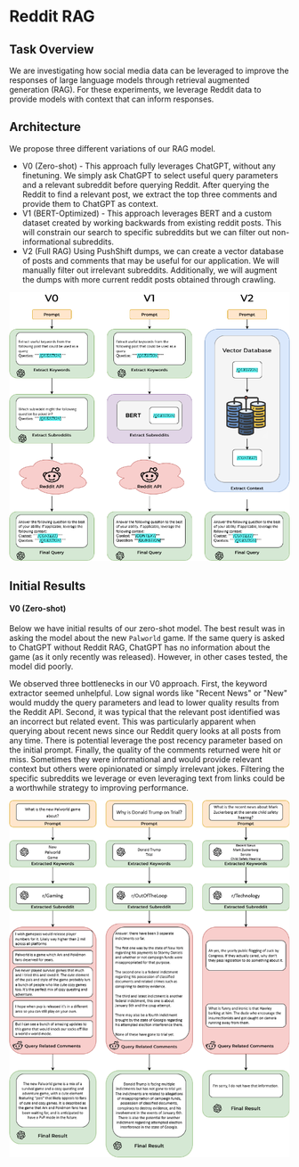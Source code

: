 # Reddit RAG
## Task Overview
We are investigating how social media data can be leveraged to improve the responses of large language models through retrieval augmented generation (RAG). For these experiments, we leverage Reddit data to provide models with context that can inform responses.

## Architecture
We propose three different variations of our RAG model.
- V0 (Zero-shot) - This approach fully leverages ChatGPT, without any finetuning. We simply ask ChatGPT to select useful query parameters and a relevant subreddit before querying Reddit. After querying the Reddit to find a relevant post, we extract the top three comments and provide them to ChatGPT as context.
- V1 (BERT-Optimized) - This approach leverages BERT and a custom dataset created by working backwards from existing reddit posts. This will constrain our search to specific subreddits but we can filter out non-informational subreddits.
- V2 (Full RAG) Using PushShift dumps, we can create a vector database of posts and comments that may be useful for our application. We will manually filter out irrelevant subreddits. Additionally, we will augment the dumps with more current reddit posts obtained through crawling.

![Architecture Diagram](images/Architecture.png)

## Initial Results
#### V0 (Zero-shot)
Below we have initial results of our zero-shot model. The best result was in asking the model about the new `Palworld` game. If the same query is asked to ChatGPT without Reddit RAG, ChatGPT has no information about the game (as it only recently was released). However, in other cases tested, the model did poorly.

We observed three bottlenecks in our V0 approach. First, the keyword extractor seemed unhelpful. Low signal words like "Recent News" or "New" would muddy the query parameters and lead to lower quality results from the Reddit API. Second, it was typical that the relevant post identified was an incorrect but related event. This was particularly apparent when querying about recent news since our Reddit query looks at all posts from any time. There is potential leverage the post recency parameter based on the initial prompt. Finally, the quality of the comments returned were hit or miss. Sometimes they were informational and would provide relevant context but others were opinionated or simply irrelevant jokes. Filtering the specific subreddits we leverage or even leveraging text from links could be a worthwhile strategy to improving performance.

![V0 Results](images/V0_results.png)
